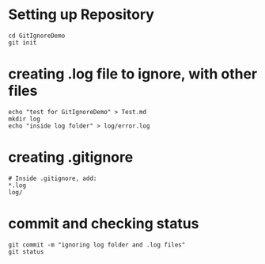 
# Setting up Repository 
```mkdir GitIgnoreDemo
cd GitIgnoreDemo
git init
```
# creating .log file to ignore, with other files
```echo "This is a sample log file" > sample.log
echo "test for GitIgnoreDemo" > Test.md
mkdir log
echo "inside log folder" > log/error.log
```

# creating .gitignore
```touch .gitignore
# Inside .gitignore, add:
*.log
log/
```

# commit and checking status
```git add .
git commit -m "ignoring log folder and .log files"
git status
```